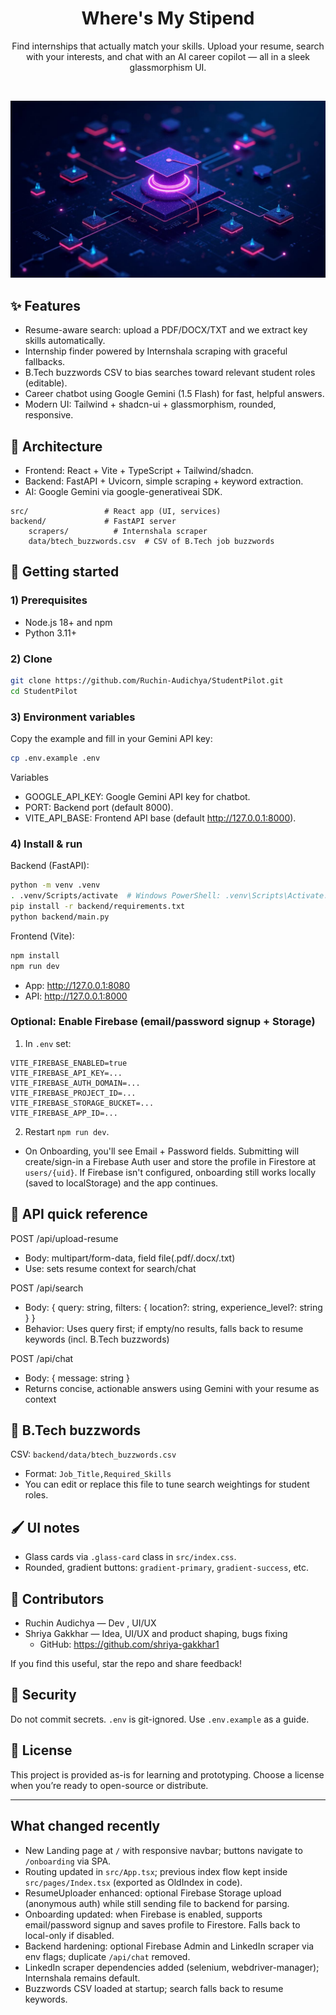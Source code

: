 <div align="center">

# Where's My Stipend

Find internships that actually match your skills. Upload your resume, search with your interests, and chat with an AI career copilot — all in a sleek glassmorphism UI.

<br/>

![Hero](./src/assets/hero-nexus.jpg)

</div>

## ✨ Features

- Resume-aware search: upload a PDF/DOCX/TXT and we extract key skills automatically.
- Internship finder powered by Internshala scraping with graceful fallbacks.
- B.Tech buzzwords CSV to bias searches toward relevant student roles (editable).
- Career chatbot using Google Gemini (1.5 Flash) for fast, helpful answers.
- Modern UI: Tailwind + shadcn-ui + glassmorphism, rounded, responsive.

## 🧭 Architecture

- Frontend: React + Vite + TypeScript + Tailwind/shadcn.
- Backend: FastAPI + Uvicorn, simple scraping + keyword extraction.
- AI: Google Gemini via google-generativeai SDK.

```
src/                 # React app (UI, services)
backend/             # FastAPI server
	scrapers/          # Internshala scraper
	data/btech_buzzwords.csv  # CSV of B.Tech job buzzwords
```

## 🚀 Getting started

### 1) Prerequisites

- Node.js 18+ and npm
- Python 3.11+

### 2) Clone

```bash
git clone https://github.com/Ruchin-Audichya/StudentPilot.git
cd StudentPilot
```

### 3) Environment variables

Copy the example and fill in your Gemini API key:

```bash
cp .env.example .env
```

Variables
- GOOGLE_API_KEY: Google Gemini API key for chatbot.
- PORT: Backend port (default 8000).
- VITE_API_BASE: Frontend API base (default http://127.0.0.1:8000).

### 4) Install & run

Backend (FastAPI):

```bash
python -m venv .venv
. .venv/Scripts/activate  # Windows PowerShell: .venv\Scripts\Activate.ps1
pip install -r backend/requirements.txt
python backend/main.py
```

Frontend (Vite):

```bash
npm install
npm run dev
```

- App: http://127.0.0.1:8080
- API: http://127.0.0.1:8000

### Optional: Enable Firebase (email/password signup + Storage)

1) In `.env` set:

```
VITE_FIREBASE_ENABLED=true
VITE_FIREBASE_API_KEY=... 
VITE_FIREBASE_AUTH_DOMAIN=...
VITE_FIREBASE_PROJECT_ID=...
VITE_FIREBASE_STORAGE_BUCKET=...
VITE_FIREBASE_APP_ID=...
```

2) Restart `npm run dev`.

- On Onboarding, you'll see Email + Password fields. Submitting will create/sign-in a Firebase Auth user and store the profile in Firestore at `users/{uid}`. If Firebase isn't configured, onboarding still works locally (saved to localStorage) and the app continues.

## 🔌 API quick reference

POST /api/upload-resume
- Body: multipart/form-data, field file(.pdf/.docx/.txt)
- Use: sets resume context for search/chat

POST /api/search
- Body: { query: string, filters: { location?: string, experience_level?: string } }
- Behavior: Uses query first; if empty/no results, falls back to resume keywords (incl. B.Tech buzzwords)

POST /api/chat
- Body: { message: string }
- Returns concise, actionable answers using Gemini with your resume as context

## 🧠 B.Tech buzzwords

CSV: `backend/data/btech_buzzwords.csv`
- Format: `Job_Title,Required_Skills`
- You can edit or replace this file to tune search weightings for student roles.

## 🖌️ UI notes

- Glass cards via `.glass-card` class in `src/index.css`.
- Rounded, gradient buttons: `gradient-primary`, `gradient-success`, etc.

## 🤝 Contributors

- Ruchin Audichya — Dev , UI/UX 
- Shriya Gakkhar — Idea, UI/UX and product shaping, bugs fixing
	- GitHub: https://github.com/shriya-gakkhar1

If you find this useful, star the repo and share feedback!

## 🔐 Security

Do not commit secrets. `.env` is git-ignored. Use `.env.example` as a guide.

## 📄 License

This project is provided as-is for learning and prototyping. Choose a license when you’re ready to open-source or distribute.

---

## What changed recently

- New Landing page at `/` with responsive navbar; buttons navigate to `/onboarding` via SPA.
- Routing updated in `src/App.tsx`; previous index flow kept inside `src/pages/Index.tsx` (exported as OldIndex in code).
- ResumeUploader enhanced: optional Firebase Storage upload (anonymous auth) while still sending file to backend for parsing.
- Onboarding updated: when Firebase is enabled, supports email/password signup and saves profile to Firestore. Falls back to local-only if disabled.
- Backend hardening: optional Firebase Admin and LinkedIn scraper via env flags; duplicate `/api/chat` removed.
- LinkedIn scraper dependencies added (selenium, webdriver-manager); Internshala remains default.
- Buzzwords CSV loaded at startup; search falls back to resume keywords.
